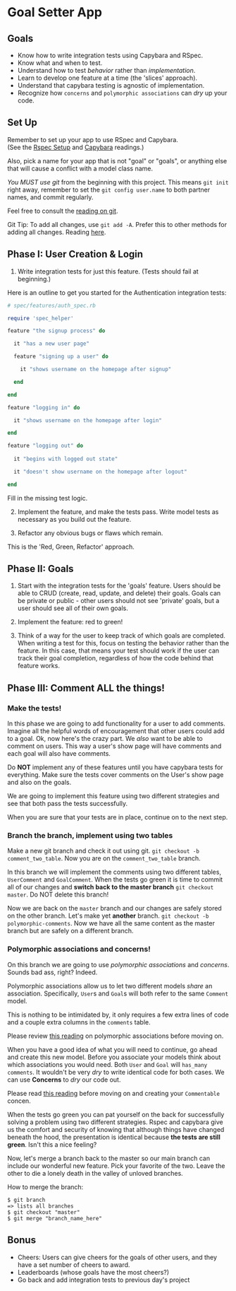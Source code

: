 # Goal Setter App

## Goals
 * Know how to write integration tests using Capybara and RSpec.
 * Know what and when to test.
 * Understand how to test *behavior* rather than *implementation*.
 * Learn to develop one feature at a time (the 'slices' approach).
 * Understand that capybara testing is agnostic of implementation.
 * Recognize how `concerns` and `polymorphic associations` can
   _dry_ up your code.
 
## Set Up
 
Remember to set up your app to use RSpec and Capybara.  
(See the [Rspec Setup][rspec-setup] and [Capybara][capybara] readings.)

Also, pick a name for your app that is not "goal" or "goals", or anything else
that will cause a conflict with a model class name.

*You MUST use git* from the beginning with this project.  This means 
`git init` right away, remember to set the `git config user.name` to 
both partner names, and commit regularly.

Feel free to consult the [reading on git][git-reading].

Git Tip: To add all changes, use `git add -A`.  Prefer this to other methods for adding all changes.
Reading [here][git-add].

[git-reading]: https://github.com/appacademy/ruby-curriculum/blob/master/w1d6-w1d7/git-summary.md
[git-add]: https://github.com/appacademy/ruby-curriculum/blob/master/w1d6-w1d7/git-add.md

## Phase I: User Creation & Login
 
 1. Write integration tests for just this feature. (Tests should fail at beginning.)

Here is an outline to get you started for the Authentication integration tests:

```ruby
# spec/features/auth_spec.rb

require 'spec_helper'

feature "the signup process" do 

  it "has a new user page"

  feature "signing up a user" do

    it "shows username on the homepage after signup"

  end

end

feature "logging in" do 

  it "shows username on the homepage after login"

end

feature "logging out" do 
  
  it "begins with logged out state"

  it "doesn't show username on the homepage after logout"

end

```

Fill in the missing test logic.

 2. Implement the feature, and make the tests pass. Write model
    tests as necessary as you build out the feature.

 3. Refactor any obvious bugs or flaws which remain.
 
This is the 'Red, Green, Refactor' approach.

[rspec-setup]: ../w5d4/rspec-and-rails-setup.md
[capybara]: ../w5d5/capybara-integration.md
 
## Phase II: Goals

 1. Start with the integration tests for the 'goals' feature.
 Users should be able to CRUD (create, read, update, and delete)
 their goals.  Goals can be private or public - other users should not
 see 'private' goals, but a user should see all of their own goals.

 2. Implement the feature: red to green!
 
 3. Think of a way for the user to keep track of which goals are completed.
 When writing a test for this, focus on testing the behavior rather than the feature.
 In this case, that means your test should work if the user can track their
 goal completion, regardless of how the code behind that feature works.
 
## Phase III: Comment ALL the things!

### Make the tests!
In this phase we are going to add functionality for a user to add comments.
Imagine all the helpful words of encouragement that other users could add to a goal.
Ok, now here's the crazy part. We _also_ want to be able to comment on users.
This way a user's show page will have comments and each goal will also have comments.

Do **NOT** implement any of these features until you have capybara tests for everything.
Make sure the tests cover comments on the User's show page and also on the goals.

We are going to implement this feature using two different strategies and see that
both pass the tests successfully.

When you are sure that your tests are in place, continue on to the next step.

### Branch the branch, implement using two tables
Make a new git branch and check it out using git. `git checkout -b comment_two_table`.
Now you are on the `comment_two_table` branch.

In this branch we will implement the comments using two different tables, `UserComment`
and `GoalComment`. When the tests go green it is time to commit all of our changes
and **switch back to the master branch** `git checkout master`. Do NOT delete
this branch!

Now we are back on the `master` branch and our changes are safely stored on the
other branch. Let's make yet **another** branch. `git checkout -b polymorphic-comments`.
Now we have all the same content as the master branch but are safely on a different
branch. 

### Polymorphic associations and concerns!
On this branch we are going to use _polymorphic associations_ and _concerns_. Sounds
bad ass, right? Indeed.

Polymorphic associations allow us to let two different models _share_ an association.
Specifically, `User`s and `Goal`s will both refer to the same `Comment` model.

This is nothing to be intimidated by, it only requires a few extra lines of code
and a couple extra columns in the `comments` table. 

Please review [this reading][poly-reading] on polymorphic associations before
moving on.

[poly-reading]: http://guides.rubyonrails.org/association_basics.html#polymorphic-associations

When you have a good idea of what you will need to continue, go ahead and create
this new model. Before you associate your models think about which associations
you would need. Both `User` and `Goal` will `has_many` `comments`. It wouldn't 
be very _dry_ to write identical code for both cases. We can use **Concerns** to
_dry_ our code out. 

Please read [this reading][concerns-reading] before moving on and creating your
`Commentable` concen.

[concerns-reading]: http://signalvnoise.com/posts/3372-put-chubby-models-on-a-diet-with-concerns

When the tests go green you can pat yourself on the back for successfully 
solving a problem using two different strategies. Rspec and capybara give us the 
comfort and security of knowing that although things have changed beneath the hood,
the presentation is identical because **the tests are still green**. Isn't this
a nice feeling?

Now, let's merge a branch back to the master so our main branch can include
our wonderful new feature. Pick your favorite of the two. Leave the other to
die a lonely death in the valley of unloved branches.
 
How to merge the branch:

```
$ git branch
=> lists all branches
$ git checkout "master"
$ git merge "branch_name_here"

```
 
## Bonus

 * Cheers: Users can give cheers for the goals of other users, 
  and they have a set number of cheers to award.
 * Leaderboards (whose goals have the most cheers?)
 * Go back and add integration tests to previous day's project
 
[railsguides-polymorph-assoc]: http://guides.rubyonrails.org/v3.2.14/association_basics.html#polymorphic-associations
